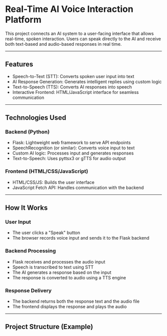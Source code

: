 # Real-Time AI Voice Interaction Platform

This project connects an AI system to a user-facing interface that allows real-time, spoken interaction. Users can speak directly to the AI and receive both text-based and audio-based responses in real time.

---

## Features

- Speech-to-Text (STT): Converts spoken user input into text
- AI Response Generation: Generates intelligent replies using custom logic
- Text-to-Speech (TTS): Converts AI responses into speech
- Interactive Frontend: HTML/JavaScript interface for seamless communication

---

## Technologies Used

### Backend (Python)
- Flask: Lightweight web framework to serve API endpoints
- SpeechRecognition (or similar): Converts voice input to text
- Custom AI logic: Processes input and generates responses
- Text-to-Speech: Uses pyttsx3 or gTTS for audio output

### Frontend (HTML/CSS/JavaScript)
- HTML/CSS/JS: Builds the user interface
- JavaScript Fetch API: Handles communication with the backend

---

## How It Works

### User Input
- The user clicks a "Speak" button
- The browser records voice input and sends it to the Flask backend

### Backend Processing
- Flask receives and processes the audio input
- Speech is transcribed to text using STT
- The AI generates a response based on the input
- The response is converted to audio using a TTS engine

### Response Delivery
- The backend returns both the response text and the audio file
- The frontend displays the response and plays the audio

---

## Project Structure (Example)

